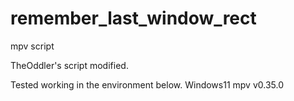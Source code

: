 # remember_last_window_rect
mpv script

TheOddler's script modified.

Tested working in the environment below.
Windows11
mpv v0.35.0
